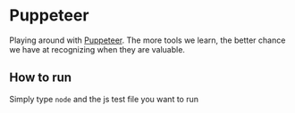 # Puppeteer

Playing around with [Puppeteer](https://pptr.dev/). The more tools we learn, the better chance we have at recognizing when they are valuable.  

## How to run

Simply type `node` and the js test file you want to run
